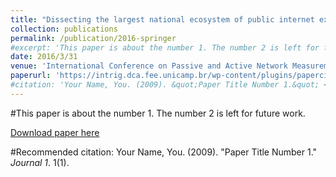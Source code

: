 ```yaml
---
title: "Dissecting the largest national ecosystem of public internet exchange points in brazil"
collection: publications
permalink: /publication/2016-springer
#excerpt: 'This paper is about the number 1. The number 2 is left for future work.'
date: 2016/3/31
venue: 'International Conference on Passive and Active Network Measurement'
paperurl: 'https://intrig.dca.fee.unicamp.br/wp-content/plugins/papercite/pdf/brito2016dissecting.pdf'
#citation: 'Your Name, You. (2009). &quot;Paper Title Number 1.&quot; <i>Journal 1</i>. 1(1).'
---
```

#This paper is about the number 1. The number 2 is left for future work.

[Download paper here](https://intrig.dca.fee.unicamp.br/wp-content/plugins/papercite/pdf/brito2016dissecting.pdf)

#Recommended citation: Your Name, You. (2009). "Paper Title Number 1." <i>Journal 1</i>. 1(1).
